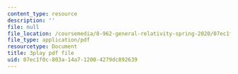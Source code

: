 ```yaml
---
content_type: resource
description: ''
file: null
file_location: /coursemedia/8-962-general-relativity-spring-2020/07ec1f0c803a14a712004279dc892639_R2vL2wLqGYg.pdf
file_type: application/pdf
resourcetype: Document
title: 3play pdf file
uid: 07ec1f0c-803a-14a7-1200-4279dc892639
---
```

